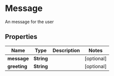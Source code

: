 

# Message

An message for the user

## Properties

| Name | Type | Description | Notes |
|------------ | ------------- | ------------- | -------------|
|**message** | **String** |  |  [optional] |
|**greeting** | **String** |  |  [optional] |



